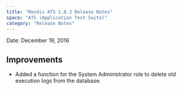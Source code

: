 ```yaml
---
title: "Mendix ATS 1.8.3 Release Notes"
space: "ATS (Application Test Suite)"
category: "Release Notes"
---
```


Date: December 19, 2016

## Improvements
* Added a function for the System Administrator role to delete old execution logs from the database.

